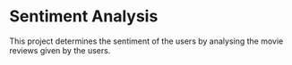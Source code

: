 # Sentiment Analysis

This project determines the sentiment of the users by analysing the movie reviews given by the users.